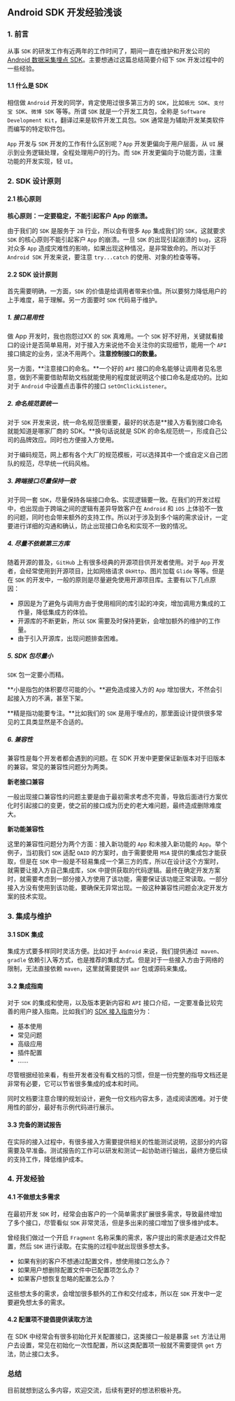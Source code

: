 ## Android SDK 开发经验浅谈

### 1. 前言

从事 `SDK` 的研发工作有近两年的工作时间了，期间一直在维护和开发公司的 [Android 数据采集埋点 SDK](https://github.com/sensorsdata/sa-sdk-android)。主要想通过这篇总结简要介绍下 `SDK` 开发过程中的一些经验。

#### 1.1 什么是 SDK

相信做 `Android` 开发的同学，肯定使用过很多第三方的 `SDK`，比如`极光 SDK`、`支付宝 SDK`、`微博 SDK` 等等。所谓 `SDK` 就是一个开发工具包，全称是 `Software Development Kit`，翻译过来是软件开发工具包。`SDK` 通常是为辅助开发某类软件而编写的特定软件包。

`App` 开发与 `SDK` 开发的工作有什么区别呢？`App` 开发更偏向于用户层面，从 `UI` 展示到业务逻辑处理，全程处理用户的行为。而 `SDK` 开发更偏向于功能方面，注重功能的开发实现，轻 `UI`。

### 2. SDK 设计原则

#### 2.1 核心原则

**核心原则：一定要稳定，不能引起客户 App 的崩溃。**

由于我们的 `SDK` 是服务于 `2B` 行业，所以会有很多 `App` 集成我们的 `SDK`，这就要求 `SDK` 的核心原则不能引起客户 `App` 的崩溃。一旦 `SDK` 的出现引起崩溃的 `bug`，这将对众多 `App` 造成灾难性的影响，如果出现这种情况，是非常致命的。所以对于 `Android SDK` 开发来说，要注意 `try...catch` 的使用、对象的检查等等。

#### 2.2 SDK 设计原则

首先需要明确，一方面，`SDK` 的价值是给调用者带来价值。所以要努力降低用户的上手难度，易于理解。另一方面要时 `SDK` 代码易于维护。

##### 1. 接口易用性

做 App 开发时，我也抱怨过XX 的 `SDK` 真难用。一个 `SDK` 好不好用，关键就看接口的设计是否简单易用，对于接入方来说他不会关注你的实现细节，能用一个 `API` 接口搞定的业务，坚决不用两个。**注意控制接口的数量。**

另一方面，**注意接口的命名。**一个好的 `API` 接口的命名能够让调用者见名思意，做到不需要借助帮助文档就能使用的程度就说明这个接口命名是成功的。比如对于 `Android` 中设置点击事件的接口 `setOnClickListener`。

##### 2. 命名规范要统一

对于 `SDK` 开发来说，统一命名规范很重要，最好的状态是**接入方看到接口命名就能知道是哪家厂商的 SDK。**换句话说就是 SDK 的命名规范统一，形成自己公司的品牌效应。同时也方便接入方使用。

对于编码规范，网上都有各个大厂的规范模板，可以选择其中一个或自定义自己团队的规范，尽早统一代码风格。

##### 3. 跨端接口尽量保持一致

对于同一套 `SDK`，尽量保持各端接口命名、实现逻辑要一致。在我们的开发过程中，也出现由于跨端之间的逻辑有差异导致客户在 `Android` 和 `iOS` 上体验不一致的问题，同时也会带来额外的支持工作。所以对于涉及到多个端的需求设计，一定要进行详细的沟通和确认，防止出现接口命名和实现不一致的情况。

##### 4. 尽量不依赖第三方库

随着开源的普及，`GitHub` 上有很多经典的开源项目供开发者使用。对于 `App` 开发者，会经常使用到开源项目，比如网络请求 `OkHttp`、图片加载 `Glide` 等等。但是在 `SDK` 的开发中，一般的原则是尽量避免使用开源项目库。主要有以下几点原因：

- 原因是为了避免与调用方由于使用相同的库引起的冲突，增加调用方集成的工作量，降低集成方的体验。
- 开源库的不断更新，所以 `SDK` 需要及时保持更新，会增加额外的维护的工作量。
- 由于引入开源库，出现问题排查困难。

##### 5. SDK 包尽量小

`SDK` 包一定要小而精。

**小是指包的体积要尽可能的小。**避免造成接入方的 `App` 增加很大，不然会引起接入方的不满，甚至下架。

**精是指功能要专注。**比如我们的 `SDK` 是用于埋点的，那里面设计提供很多常见的工具类显然是不合适的。

##### 6. 兼容性

兼容性是每个开发者都会遇到的问题。在 SDK 开发中更要保证新版本对于旧版本的兼容。常见的兼容性问题分为两类。

**新老接口兼容**

一般出现接口兼容性的问题主要是由于最初需求考虑不完善，导致后面进行方案优化时引起接口的变更，使之前的接口成为历史的老大难问题，最终造成删除难度大。

**新功能兼容性**

这里的兼容性问题分为两个方面：接入新功能的 `App` 和未接入新功能的 `App`。举个例子，当初我们 `SDK` 适配 `OAID` 的方案时，由于需要使用 `MSA` 提供的集成包才能获取，但是在 `SDK` 中一般是不轻易集成一个第三方的库，所以在设计这个方案时，就需要让接入方自己集成库，`SDK` 中提供获取的代码逻辑。最终在确定开发方案时，就需要考虑到一部分接入方使用了该功能，需要保证该功能正常读取。一部分接入方没有使用到该功能，要确保无异常出现。一般这种兼容性问题会决定开发方案的技术实现。

### 3. 集成与维护

#### 3.1 SDK 集成

集成方式要多样同时灵活方便。比如对于 `Android` 来说，我们提供通过` maven`、`gradle` 依赖引入等方式，也是推荐的集成方式。但是对于一些接入方由于网络的限制，无法直接依赖 `maven`，这里就需要提供 `aar` 包或源码来集成。

#### 3.2 集成指南

对于 `SDK` 的集成和使用，以及版本更新内容和 `API` 接口介绍，一定要准备比较完善的用户接入指南。比如我们的 [SDK 接入指南](https://manual.sensorsdata.cn/sa/latest/tech_sdk_client_android-1573907.html)分为：

- 基本使用
- 常见问题
- 高级应用
- 插件配置
- ......

尽管根据经验来看，有些开发者没有看文档的习惯，但是一份完整的指导文档还是非常有必要，它可以节省很多集成的成本和时间。

同时文档要注意合理的规划设计，避免一份文档内容太多，造成阅读困难。对于使用性的部分，最好有示例代码进行展示。

#### 3.3 完备的测试报告

在实际的接入过程中，有很多接入方需要提供相关的性能测试说明，这部分的内容需要及早准备。测试报告的工作可以研发和测试一起协助进行输出，最终方便后续的支持工作，降低维护成本。

### 4. 开发经验

#### 4.1 不做想太多需求

在最初开发 `SDK` 时，经常会由客户的一个简单需求扩展很多需求，导致最终增加了多个接口，尽管看似 `SDK` 非常灵活，但是多出来的接口增加了很多维护成本。

曾经我们做过一个开启 `Fragment` 名称采集的需求，客户提出的需求是通过文件配置，然后 `SDK` 进行读取。在实施的过程中就出现很多想太多。

- 如果有别的客户不想通过配置文件，想使用接口怎么办？
- 如果用户想删除配置文件中已配置项怎么办？
- 如果客户想恢复忽略的配置怎么办？

这些想太多的需求，会增加很多额外的工作和交付成本，所以在 `SDK` 开发中一定要避免想太多的需求。

#### 4.2 配置项不提倡提供读取方法

在 SDK 中经常会有很多初始化开关配置接口，这类接口一般是暴露 `set` 方法让用户去设置，常见在初始化一次性配置，所以这类配置项一般就不需要提供 `get` 方法，防止接口太多。



### 总结

目前就想到这么多内容，欢迎交流，后续有更好的想法积极补充。